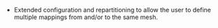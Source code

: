 - Extended configuration and repartitioning to allow the user to define multiple mappings from and/or to the same mesh.
